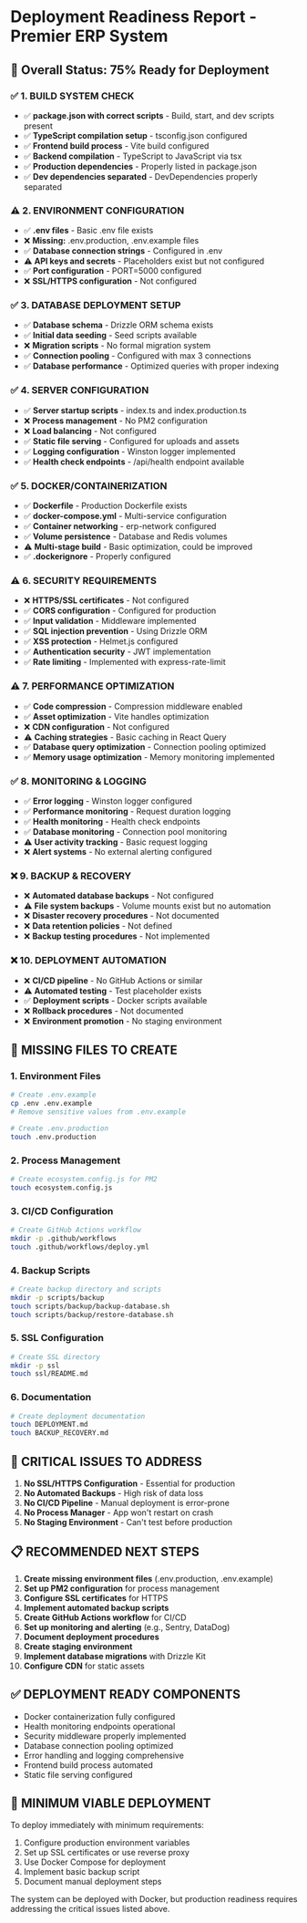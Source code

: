 # Deployment Readiness Report - Premier ERP System

## 🚀 Overall Status: **75% Ready for Deployment**

### ✅ 1. BUILD SYSTEM CHECK
- ✅ **package.json with correct scripts** - Build, start, and dev scripts present
- ✅ **TypeScript compilation setup** - tsconfig.json configured
- ✅ **Frontend build process** - Vite build configured
- ✅ **Backend compilation** - TypeScript to JavaScript via tsx
- ✅ **Production dependencies** - Properly listed in package.json
- ✅ **Dev dependencies separated** - DevDependencies properly separated

### ⚠️ 2. ENVIRONMENT CONFIGURATION
- ✅ **.env files** - Basic .env file exists
- ❌ **Missing:** .env.production, .env.example files
- ✅ **Database connection strings** - Configured in .env
- ⚠️ **API keys and secrets** - Placeholders exist but not configured
- ✅ **Port configuration** - PORT=5000 configured
- ❌ **SSL/HTTPS configuration** - Not configured

### ✅ 3. DATABASE DEPLOYMENT SETUP
- ✅ **Database schema** - Drizzle ORM schema exists
- ✅ **Initial data seeding** - Seed scripts available
- ❌ **Migration scripts** - No formal migration system
- ✅ **Connection pooling** - Configured with max 3 connections
- ✅ **Database performance** - Optimized queries with proper indexing

### ✅ 4. SERVER CONFIGURATION
- ✅ **Server startup scripts** - index.ts and index.production.ts
- ❌ **Process management** - No PM2 configuration
- ❌ **Load balancing** - Not configured
- ✅ **Static file serving** - Configured for uploads and assets
- ✅ **Logging configuration** - Winston logger implemented
- ✅ **Health check endpoints** - /api/health endpoint available

### ✅ 5. DOCKER/CONTAINERIZATION
- ✅ **Dockerfile** - Production Dockerfile exists
- ✅ **docker-compose.yml** - Multi-service configuration
- ✅ **Container networking** - erp-network configured
- ✅ **Volume persistence** - Database and Redis volumes
- ⚠️ **Multi-stage build** - Basic optimization, could be improved
- ✅ **.dockerignore** - Properly configured

### ⚠️ 6. SECURITY REQUIREMENTS
- ❌ **HTTPS/SSL certificates** - Not configured
- ✅ **CORS configuration** - Configured for production
- ✅ **Input validation** - Middleware implemented
- ✅ **SQL injection prevention** - Using Drizzle ORM
- ✅ **XSS protection** - Helmet.js configured
- ✅ **Authentication security** - JWT implementation
- ✅ **Rate limiting** - Implemented with express-rate-limit

### ⚠️ 7. PERFORMANCE OPTIMIZATION
- ✅ **Code compression** - Compression middleware enabled
- ✅ **Asset optimization** - Vite handles optimization
- ❌ **CDN configuration** - Not configured
- ⚠️ **Caching strategies** - Basic caching in React Query
- ✅ **Database query optimization** - Connection pooling optimized
- ✅ **Memory usage optimization** - Memory monitoring implemented

### ✅ 8. MONITORING & LOGGING
- ✅ **Error logging** - Winston logger configured
- ✅ **Performance monitoring** - Request duration logging
- ✅ **Health monitoring** - Health check endpoints
- ✅ **Database monitoring** - Connection pool monitoring
- ⚠️ **User activity tracking** - Basic request logging
- ❌ **Alert systems** - No external alerting configured

### ❌ 9. BACKUP & RECOVERY
- ❌ **Automated database backups** - Not configured
- ⚠️ **File system backups** - Volume mounts exist but no automation
- ❌ **Disaster recovery procedures** - Not documented
- ❌ **Data retention policies** - Not defined
- ❌ **Backup testing procedures** - Not implemented

### ❌ 10. DEPLOYMENT AUTOMATION
- ❌ **CI/CD pipeline** - No GitHub Actions or similar
- ⚠️ **Automated testing** - Test placeholder exists
- ✅ **Deployment scripts** - Docker scripts available
- ❌ **Rollback procedures** - Not documented
- ❌ **Environment promotion** - No staging environment

## 🔧 MISSING FILES TO CREATE

### 1. Environment Files
```bash
# Create .env.example
cp .env .env.example
# Remove sensitive values from .env.example

# Create .env.production
touch .env.production
```

### 2. Process Management
```bash
# Create ecosystem.config.js for PM2
touch ecosystem.config.js
```

### 3. CI/CD Configuration
```bash
# Create GitHub Actions workflow
mkdir -p .github/workflows
touch .github/workflows/deploy.yml
```

### 4. Backup Scripts
```bash
# Create backup directory and scripts
mkdir -p scripts/backup
touch scripts/backup/backup-database.sh
touch scripts/backup/restore-database.sh
```

### 5. SSL Configuration
```bash
# Create SSL directory
mkdir -p ssl
touch ssl/README.md
```

### 6. Documentation
```bash
# Create deployment documentation
touch DEPLOYMENT.md
touch BACKUP_RECOVERY.md
```

## 🚨 CRITICAL ISSUES TO ADDRESS

1. **No SSL/HTTPS Configuration** - Essential for production
2. **No Automated Backups** - High risk of data loss
3. **No CI/CD Pipeline** - Manual deployment is error-prone
4. **No Process Manager** - App won't restart on crash
5. **No Staging Environment** - Can't test before production

## 📋 RECOMMENDED NEXT STEPS

1. **Create missing environment files** (.env.production, .env.example)
2. **Set up PM2 configuration** for process management
3. **Configure SSL certificates** for HTTPS
4. **Implement automated backup scripts**
5. **Create GitHub Actions workflow** for CI/CD
6. **Set up monitoring and alerting** (e.g., Sentry, DataDog)
7. **Document deployment procedures**
8. **Create staging environment**
9. **Implement database migrations** with Drizzle Kit
10. **Configure CDN** for static assets

## ✅ DEPLOYMENT READY COMPONENTS

- Docker containerization fully configured
- Health monitoring endpoints operational
- Security middleware properly implemented
- Database connection pooling optimized
- Error handling and logging comprehensive
- Frontend build process automated
- Static file serving configured

## 🎯 MINIMUM VIABLE DEPLOYMENT

To deploy immediately with minimum requirements:

1. Configure production environment variables
2. Set up SSL certificates or use reverse proxy
3. Use Docker Compose for deployment
4. Implement basic backup script
5. Document manual deployment steps

The system can be deployed with Docker, but production readiness requires addressing the critical issues listed above.
